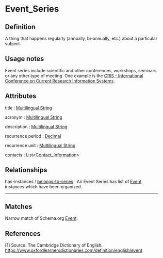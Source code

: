 # Event_Series

## Definition

A thing that happens regularly (annually, bi-annually, etc.) about a particular subject.

## Usage notes

Event series include scientific and other conferences, workshops, seminars or any other type of meeting. 
One example is the [CRIS - International Conference on Current Research Information Systems](https://doi.org/10.25798/x86v-qy85).

## Attributes

title : [Multilingual String](../datatypes/Multilingual_String.md)

acronym : [Multilingual String](../datatypes/Multilingual_String.md)

description : [Multilingual String](../datatypes/Multilingual_String.md)

recurrence period : [Decimal](../datatypes/Decimal.md)

recurrence unit : [Multilingual String](../datatypes/Multilingual_String.md)

contacts : List<[Contact_Information](../datatypes/Contact_Information.md)>

## Relationships

<a name="rel__has-instances">has-instances</a> / [belongs-to-series](../entities/Event.md#user-content-rel__belongs-to-series) : An Event Series has list of [Event](../entities/Event.md) instances which have been organized.

---
## Matches
Narrow match of Schema.org [Event](https://schema.org/Event).

## References
<a name="fn1">\[1\]</a> Source: The Cambridge Dictionary of English. https://www.oxfordlearnersdictionaries.com/definition/english/event